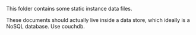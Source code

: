 This folder contains some static instance data files.

These documents should actually live inside a data store, which ideally is a NoSQL database. Use couchdb. 

